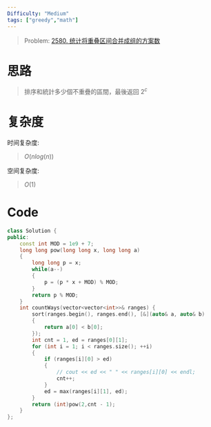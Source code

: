```yaml
---
Difficulty: "Medium"
tags: ["greedy","math"]
---
```


> Problem: [2580. 统计将重叠区间合并成组的方案数](https://leetcode.cn/problems/count-ways-to-group-overlapping-ranges/description/)

# 思路

> 排序和統計多少個不重疊的區間，最後返回 $2^c$

# 复杂度

时间复杂度:
> $O(nlog(n))$

空间复杂度:
> $O(1)$

# Code
```C++
class Solution {
public:
    const int MOD = 1e9 + 7;
    long long pow(long long x, long long a)
    {
        long long p = x;
        while(a--)
        {
            p = (p * x + MOD) % MOD;
        }
        return p % MOD;
    }
    int countWays(vector<vector<int>>& ranges) {
        sort(ranges.begin(), ranges.end(), [&](auto& a, auto& b)
        {
            return a[0] < b[0];
        });
        int cnt = 1, ed = ranges[0][1];
        for (int i = 1; i < ranges.size(); ++i)
        {
            if (ranges[i][0] > ed)
            {
                // cout << ed << " " << ranges[i][0] << endl;
                cnt++;
            }
            ed = max(ranges[i][1], ed);
        }
        return (int)pow(2,cnt - 1);
    }
};
```
  
